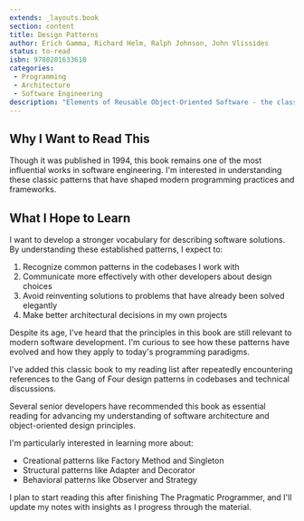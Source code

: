 ```yaml
---
extends: _layouts.book
section: content
title: Design Patterns
author: Erich Gamma, Richard Helm, Ralph Johnson, John Vlissides
status: to-read
isbn: 9780201633610
categories:
 - Programming
 - Architecture
 - Software Engineering
description: "Elements of Reusable Object-Oriented Software - the classic book introducing design patterns as reusable solutions to common programming problems."
---
```


## Why I Want to Read This

Though it was published in 1994, this book remains one of the most influential works in software engineering. I'm
interested in understanding these classic patterns that have shaped modern programming practices and frameworks.

## What I Hope to Learn

I want to develop a stronger vocabulary for describing software solutions. By understanding these established patterns,
I expect to:

1. Recognize common patterns in the codebases I work with
2. Communicate more effectively with other developers about design choices
3. Avoid reinventing solutions to problems that have already been solved elegantly
4. Make better architectural decisions in my own projects

Despite its age, I've heard that the principles in this book are still relevant to modern software development. I'm
curious to see how these patterns have evolved and how they apply to today's programming paradigms.

I've added this classic book to my reading list after repeatedly encountering references to the Gang of Four design
patterns in codebases and technical discussions.

Several senior developers have recommended this book as essential reading for advancing my understanding of software
architecture and object-oriented design principles.

I'm particularly interested in learning more about:

- Creational patterns like Factory Method and Singleton
- Structural patterns like Adapter and Decorator
- Behavioral patterns like Observer and Strategy

I plan to start reading this after finishing The Pragmatic Programmer, and I'll update my notes with insights as I
progress through the material. 